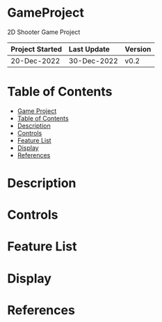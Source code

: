 # GameProject
2D Shooter Game Project

| Project Started | Last Update | Version |
| :-------------- | :---------- | :------ |
| 20-Dec-2022     | 30-Dec-2022 | v0.2    |

# Table of Contents
- [Game Project](#GameProject)
- [Table of Contents](#table-of-contents)
- [Description](#description)
- [Controls](#controls)
- [Feature List](#feature-list)
- [Display](#display)
- [References](#references)

# Description

# Controls

# Feature List

# Display

# References
